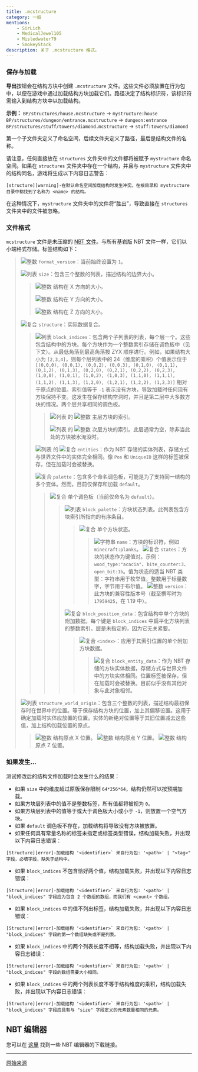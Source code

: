 ```yaml
---
title: .mcstructure
category: 一般
mentions:
    - SirLich
    - MedicalJewel105
    - Misledwater79
    - SmokeyStack
description: 关于 .mcstructure 格式。
---
```


[int]: /assets/images/nbt/int.png
[list]: /assets/images/nbt/list.png
[compound]: /assets/images/nbt/compound.png
[string]: /assets/images/nbt/string.png

### 保存与加载

**导出**按钮会在结构方块中创建 `.mcstructure` 文件。这些文件必须放置在行为包中，以便在游戏中通过加载结构方块加载它们。路径决定了结构标识符，该标识符需输入到结构方块中以加载结构。

**示例：**
`BP/structures/house.mcstructure` → `mystructure:house`
`BP/structures/dungeon/entrance.mcstructure` → `dungeon:entrance`
`BP/structures/stuff/towers/diamond.mcstructure` → `stuff:towers/diamond`

第一个子文件夹定义了命名空间，后续文件夹定义了路径，最后是结构文件的名称。

请注意，任何直接放在 `structures` 文件夹中的文件都将被赋予 `mystructure` 命名空间。如果在 `structures` 文件夹中存在一个结构，并且与 `mystructure` 文件夹中的结构同名，游戏将生成以下内容日志警告：

```
[structure][warning]-在默认命名空间加载结构时发生冲突。在根目录和 mystructure 目录中都找到了名称为 <name> 的结构。
```

在这种情况下，`mystructure` 文件夹中的文件将“胜出”，导致直接在 `structures` 文件夹中的文件被忽略。

### 文件格式

`mcstructure` 文件是未压缩的 [NBT 文件](https://wiki.vg/NBT#Specification)。与所有基岩版 NBT 文件一样，它们以小端格式存储。标签结构如下：

> ![整数][int] `format_version`：当前始终设置为 `1`。
>
> ![列表][list] `size`：包含三个整数的列表，描述结构的边界大小。
>
> > ![整数][int] 结构在 X 方向的大小。
> >
> > ![整数][int] 结构在 Y 方向的大小。
> >
> > ![整数][int] 结构在 Z 方向的大小。
>
> ![复合][compound] `structure`：实际数据复合。
>
> > ![列表][list] `block_indices`：包含两个子列表的列表，每个层一个。这些包含结构中的方块。每个方块作为一个整数索引存储在调色板中（见下文）。从最低角落到最高角落按 ZYX 顺序进行。例如，如果结构大小为 `[2,3,4]`，则每个层列表中的 24（维度的乘积）个值表示位于 `[(0,0,0), (0,0,1), (0,0,2), (0,0,3), (0,1,0), (0,1,1), (0,1,2), (0,1,3), (0,2,0), (0,2,1), (0,2,2), (0,2,3), (1,0,0), (1,0,1), (1,0,2), (1,0,3), (1,1,0), (1,1,1), (1,1,2), (1,1,3), (1,2,0), (1,2,1), (1,2,2), (1,2,3)]` 相对于原点的位置。索引值等于 `-1` 表示没有方块，导致加载时任何现有方块保持不变。这发生在保存结构空洞时，并且是第二层中大多数方块的情况。两个层共享相同的调色板。
> >
> > > ![列表][list] 的 ![整数][int] 主层方块的索引。
> > >
> > > ![列表][list] 的 ![整数][int] 次层方块的索引。此层通常为空，除非当此处的方块被水淹没时。
> >
> > ![列表][list] 的 ![复合][compound] `entities`：作为 NBT 存储的实体列表，存储方式与世界文件中的实体完全相同。像 `Pos` 和 `UniqueID` 这样的标签被保存，但在加载时会被替换。
> >
> > ![复合][compound] `palette`：包含多个命名调色板，可能是为了支持同一结构的多个变体。然而，目前仅保存和加载 `default`。
> >
> > > ![复合][compound] 单个调色板（当前仅命名为 `default`）。
> > >
> > > > ![列表][list] `block_palette`：方块状态列表。此列表包含方块索引所指向的有序条目。
> > > >
> > > > > ![复合][compound] 单个方块状态。
> > > > >
> > > > > > ![字符串][string] `name`：方块的标识符，例如 `minecraft:planks`。
> > > > > > ![复合][compound] `states`：方块的状态作为键值对。示例：`wood_type:"acacia"`、`bite_counter:3`、`open_bit:1b`。值为状态的适当 NBT 类型：字符串用于枚举值，整数用于标量数字，字节用于布尔值。
> > > > > > ![整数][int] `version`：此方块的兼容性版本号（截至撰写时为 `17959425`，在 1.19 中）。
> > > >
> > > > ![复合][compound] `block_position_data`：包含结构中单个方块的附加数据。每个键是 `block_indices` 中扁平化方块列表的整数索引。层是未指定的，因为它无关紧要。
> > > >
> > > > > ![复合][compound] `<index>`：应用于其索引位置的单个附加方块数据。
> > > > >
> > > > > > ![复合][compound] `block_entity_data`：作为 NBT 存储的方块实体数据，存储方式与世界文件中的方块实体相同。位置标签被保存，但在加载时会被替换。目前似乎没有其他对象与此对象相邻。
>
> ![列表][list] `structure_world_origin`：包含三个整数的列表，描述结构最初保存时在世界中的位置。等于保存结构方块的位置，加上其偏移设置。这用于确定加载时实体应放置的位置。实体的新绝对位置等于其旧位置减去这些值，加上结构加载位置的原点。
>
> > ![整数][int] 结构原点 X 位置。
> > ![整数][int] 结构原点 Y 位置。
> > ![整数][int] 结构原点 Z 位置。

### 如果发生...

测试修改后的结构文件加载时会发生什么的结果：

- 如果 `size` 中的维度超过原版保存限制 `64*256*64`，结构仍然可以按预期加载。
- 如果方块层列表中的值不是整数标签，所有值都将被视为 `0`。
- 如果方块层列表中的值等于或大于调色板大小或小于 `-1`，则放置一个空气方块。
- 如果 `default` 调色板不存在，加载结构将导致没有方块被放置。
- 如果任何具有常量名称的标签未指定或标签类型错误，结构加载失败，并出现以下内容日志错误：

```
[Structure][error]-加载结构 '<identifier>` 来自行为包: '<path>' | "<tag>" 字段，必填字段，缺失于结构中。
```

- 如果 `block_indices` 不包含恰好两个值，结构加载失败，并出现以下内容日志错误：

```
[Structure][error]-加载结构 '<identifier>` 来自行为包: '<path>' | "block_indices" 字段应为包含 2 个数组的数组，而我们有 <count> 个数组。
```

- 如果 `block_indices` 中的值不列出标签，结构加载失败，并出现以下内容日志错误：

```
[Structure][error]-加载结构 '<identifier>` 来自行为包: '<path>' | "block_indices" 字段的第一个数组缺失或不是列表。
```

- 如果 `block_indices` 中的两个列表长度不相等，结构加载失败，并出现以下内容日志错误：

```
[Structure][error]-加载结构 '<identifier>` 来自行为包: '<path>' | "block_indices" 字段的数组需要大小相同。
```

- 如果 `block_indices` 中的两个列表长度不等于结构维度的乘积，结构加载失败，并出现以下内容日志错误：

```
[Structure][error]-加载结构 '<identifier>` 来自行为包: '<path>' | "block_indices" 字段应具有与 "size" 字段定义的元素数量相同的元素。
```

## NBT 编辑器

您可以在 [这里](/meta/useful-links#software-installed) 找到一些 NBT 编辑器的下载链接。

---

[原始来源](https://gist.github.com/tryashtar/87ad9654305e5df686acab05cc4b6205)